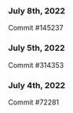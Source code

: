 ### July 8th, 2022

Commit #145237

### July 5th, 2022

Commit #314353


### July 4th, 2022

Commit #72281
